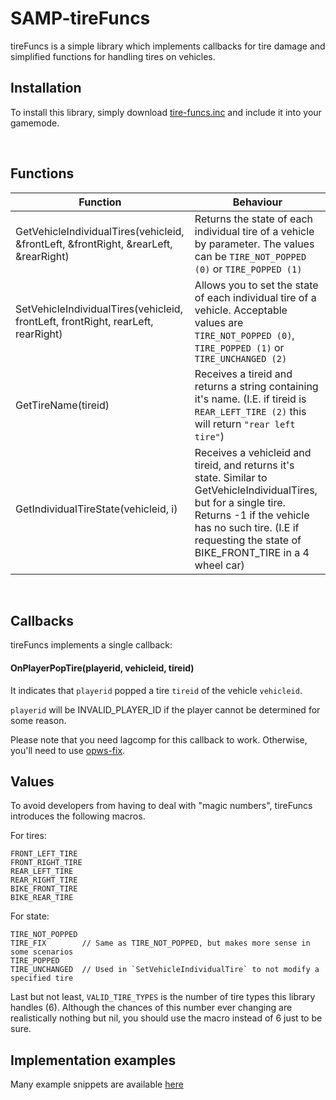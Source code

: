 # SAMP-tireFuncs
tireFuncs is a simple library which implements callbacks for tire damage and simplified functions for handling tires on vehicles.

## Installation

To install this library, simply download [tire-funcs.inc](../tire-funcs.inc) and include it into your gamemode.

<br>

## Functions

Function | Behaviour
--- | ---
GetVehicleIndividualTires(vehicleid, &frontLeft, &frontRight, &rearLeft, &rearRight) | Returns the state of each individual tire of a vehicle by parameter. The values can be `TIRE_NOT_POPPED (0)` or `TIRE_POPPED (1)`
SetVehicleIndividualTires(vehicleid, frontLeft, frontRight, rearLeft, rearRight) | Allows you to set the state of each individual tire of a vehicle. Acceptable values are `TIRE_NOT_POPPED (0)`, `TIRE_POPPED (1)` or `TIRE_UNCHANGED (2)`
GetTireName(tireid) | Receives a tireid and returns a string containing it's name. (I.E. if tireid is `REAR_LEFT_TIRE (2)` this will return `"rear left tire"`)
GetIndividualTireState(vehicleid, i) | Receives a vehicleid and tireid, and returns it's state. Similar to GetVehicleIndividualTires, but for a single tire. Returns -1 if the vehicle has no such tire. (I.E if requesting the state of BIKE_FRONT_TIRE in a 4 wheel car)

<br>

## Callbacks

tireFuncs implements a single callback:

#### OnPlayerPopTire(playerid, vehicleid, tireid)

It indicates that `playerid` popped a tire `tireid` of the vehicle `vehicleid`.

`playerid` will be INVALID_PLAYER_ID if the player cannot be determined for some reason.

Please note that you need lagcomp for this callback to work. Otherwise, you'll need to use [opws-fix](https://github.com/boorzz/samp-opws-fix/).

## Values

To avoid developers from having to deal with "magic numbers", tireFuncs introduces the following macros.

For tires:

```
FRONT_LEFT_TIRE
FRONT_RIGHT_TIRE
REAR_LEFT_TIRE
REAR_RIGHT_TIRE
BIKE_FRONT_TIRE
BIKE_REAR_TIRE
```

For state:
```
TIRE_NOT_POPPED
TIRE_FIX        // Same as TIRE_NOT_POPPED, but makes more sense in some scenarios
TIRE_POPPED
TIRE_UNCHANGED 	// Used in `SetVehicleIndividualTire` to not modify a specified tire
```

Last but not least, `VALID_TIRE_TYPES` is the number of tire types this library handles (6). Although the chances of this number ever changing are realistically nothing but nil, you should use the macro instead of 6 just to be sure.

## Implementation examples

Many example snippets are available [here](../examples/examples-en.pwn)
